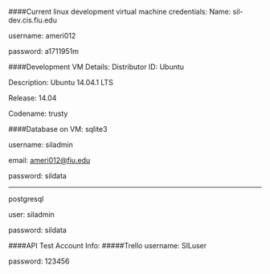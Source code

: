 ####Current linux development virtual machine credentials:
Name: sil-dev.cis.fiu.edu

username: ameri012

password: a1711951m

####Development VM Details:
Distributor ID:	Ubuntu

Description:	Ubuntu 14.04.1 LTS

Release:	14.04

Codename:	trusty


####Database on VM:
sqlite3

username: siladmin

email: ameri012@fiu.edu

password: sildata

---
postgresql

user: siladmin

password: sildata


####API Test Account Info:
#####Trello
username: SILuser

password: 123456

